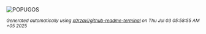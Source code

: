 <div align="justify">
<picture>
    <source media="(prefers-color-scheme: dark)" srcset="https://i.ibb.co/KpDjYC4W/output-gif.gif">
    <source media="(prefers-color-scheme: light)" srcset="https://i.ibb.co/KpDjYC4W/output-gif.gif">
    <img alt="POPUGOS" src="https://i.ibb.co/KpDjYC4W/output-gif.gif">
</picture>

<sub><i>Generated automatically using [x0rzavi/github-readme-terminal](https://github.com/x0rzavi/github-readme-terminal) on Thu Jul 03 05:58:55 AM +05 2025</i></sub>
</div>